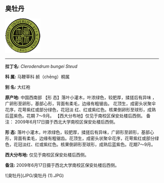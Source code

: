 ## 臭牡丹

![西北大学校园网络植物志](JPG/nwu.gif)

---

**拉丁名:**  _Clerodendrum bungei Steud_

**科 属:** 马鞭草科 赪（chēng）桐属

**别 名:** 大红袍

**原产地:** 中国西南部
 【形 态】落叶小灌木，叶浓绿色，较肥厚，揉搓后有异味
 ，广卵形至卵形，基部心形，背面有柔毛，边缘有粗锯齿。
 花顶生，成密头状聚伞花序，花萼紫红或部分绿色，花冠淡
 红、红或紫红色。核果倒卵形至球形，成熟后蓝紫色。花期
 7～9月。
【西大分布地】仅见于南校区保安处楼后西侧。
备注：
 2009年6月17日摄于西北大学南校区保安处楼后西侧。

**形  态:** 落叶小灌木，叶浓绿色，较肥厚，揉搓后有异味，广卵形至卵形，基部心形，背面有柔毛，边缘有粗锯齿。花顶生，成密头状聚伞花序，花萼紫红或部分绿色，花冠淡红、红或紫红色。核果倒卵形至球形，成熟后蓝紫色。花期7～9月。

**西大分布地:** 仅见于南校区保安处楼后西侧。

**备注:** 2009年6月17日摄于西北大学南校区保安处楼后西侧。

![臭牡丹](JPG/臭牡丹 (1).JPG) 

